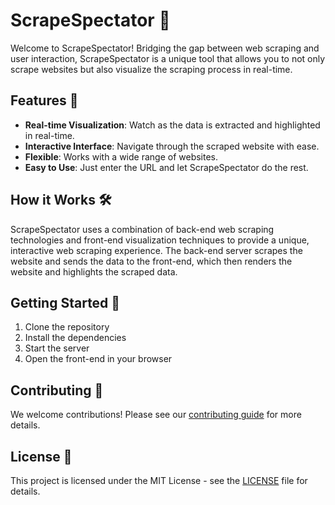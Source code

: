 # ScrapeSpectator 👀

Welcome to ScrapeSpectator! Bridging the gap between web scraping and user interaction, ScrapeSpectator is a unique tool that allows you to not only scrape websites but also visualize the scraping process in real-time.

## Features 🌟

- **Real-time Visualization**: Watch as the data is extracted and highlighted in real-time.
- **Interactive Interface**: Navigate through the scraped website with ease.
- **Flexible**: Works with a wide range of websites.
- **Easy to Use**: Just enter the URL and let ScrapeSpectator do the rest.

## How it Works 🛠️

ScrapeSpectator uses a combination of back-end web scraping technologies and front-end visualization techniques to provide a unique, interactive web scraping experience. The back-end server scrapes the website and sends the data to the front-end, which then renders the website and highlights the scraped data.

## Getting Started 🚀

1. Clone the repository
2. Install the dependencies
3. Start the server
4. Open the front-end in your browser

## Contributing 🤝

We welcome contributions! Please see our [contributing guide](CONTRIBUTING.md) for more details.

## License 📄

This project is licensed under the MIT License - see the [LICENSE](LICENSE) file for details.
